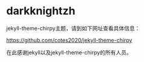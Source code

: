 # darkknightzh

jekyll-theme-chirpy主题，请到如下网址查看具体信息：

<https://github.com/cotes2020/jekyll-theme-chirpy>

在此感谢jekyll以及jekyll-theme-chirpy的所有人员。
